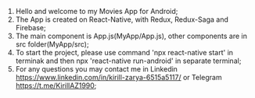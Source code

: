 1. Hello and welcome to my Movies App for Android;
2. The App is created on React-Native, with Redux, Redux-Saga and Firebase;
3. The main component is App.js(MyApp/App.js), other components are in src folder(MyApp/src);
4. To start the project, please use command 'npx react-native start' in terminak and then npx 'react-native run-android' in separate terminal;
5. For any questions you may contact me in Linkedin https://www.linkedin.com/in/kirill-zarya-6515a5117/ or Telegram https://t.me/KirillAZ1990;
 
